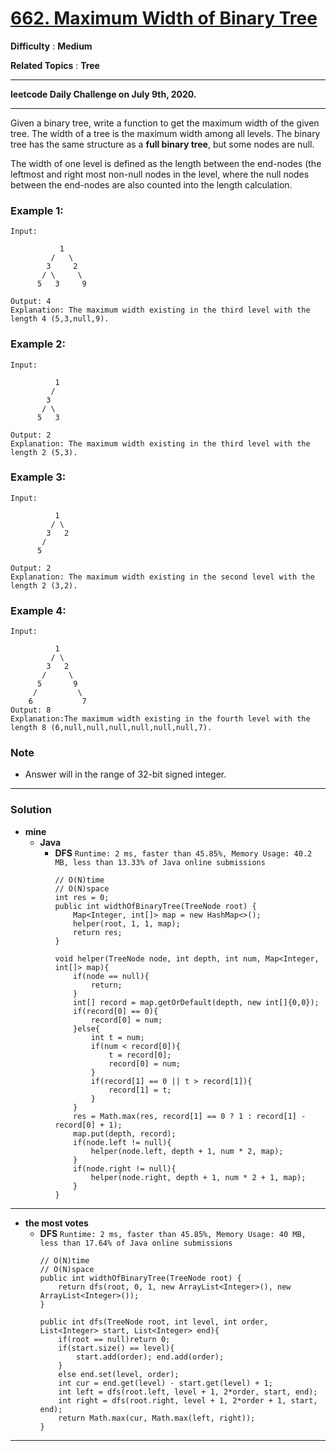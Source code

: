 # [662. Maximum Width of Binary Tree](https://leetcode.com/problems/maximum-width-of-binary-tree/)

**Difficulty** : **Medium**

**Related Topics** : **Tree**

---

**leetcode Daily Challenge on July 9th, 2020.**

---

Given a binary tree, write a function to get the maximum width of the given tree. The width of a tree is the maximum width among all levels. The binary tree has the same structure as a **full binary tree**, but some nodes are null.

The width of one level is defined as the length between the end-nodes (the leftmost and right most non-null nodes in the level, where the null nodes between the end-nodes are also counted into the length calculation.


### Example 1:
```
Input: 

           1
         /   \
        3     2
       / \     \  
      5   3     9 

Output: 4
Explanation: The maximum width existing in the third level with the length 4 (5,3,null,9).
```

### Example 2:
```
Input: 

          1
         /  
        3    
       / \       
      5   3     

Output: 2
Explanation: The maximum width existing in the third level with the length 2 (5,3).
```

### Example 3:
```
Input: 

          1
         / \
        3   2 
       /        
      5      

Output: 2
Explanation: The maximum width existing in the second level with the length 2 (3,2).
```

### Example 4:
```
Input: 

          1
         / \
        3   2
       /     \  
      5       9 
     /         \
    6           7
Output: 8
Explanation:The maximum width existing in the fourth level with the length 8 (6,null,null,null,null,null,null,7).
```

### Note
* Answer will in the range of 32-bit signed integer.

---

### Solution
* **mine**
  * **Java**
    * **DFS** `Runtime: 2 ms, faster than 45.85%, Memory Usage: 40.2 MB, less than 13.33% of Java online submissions`
      ```
      // O(N)time 
      // O(N)space
      int res = 0;
      public int widthOfBinaryTree(TreeNode root) {
          Map<Integer, int[]> map = new HashMap<>(); 
          helper(root, 1, 1, map);
          return res;
      }

      void helper(TreeNode node, int depth, int num, Map<Integer, int[]> map){
          if(node == null){
              return;
          }
          int[] record = map.getOrDefault(depth, new int[]{0,0});
          if(record[0] == 0){
              record[0] = num;
          }else{
              int t = num;
              if(num < record[0]){
                  t = record[0];
                  record[0] = num;
              }
              if(record[1] == 0 || t > record[1]){
                  record[1] = t;
              }
          }
          res = Math.max(res, record[1] == 0 ? 1 : record[1] - record[0] + 1);
          map.put(depth, record);
          if(node.left != null){
              helper(node.left, depth + 1, num * 2, map);
          }
          if(node.right != null){
              helper(node.right, depth + 1, num * 2 + 1, map);
          }
      }
      ```

---

* **the most votes**
  * **DFS** `Runtime: 2 ms, faster than 45.85%, Memory Usage: 40 MB, less than 17.64% of Java online submissions`
    ```
    // O(N)time
    // O(N)space
    public int widthOfBinaryTree(TreeNode root) {
        return dfs(root, 0, 1, new ArrayList<Integer>(), new ArrayList<Integer>());
    }
    
    public int dfs(TreeNode root, int level, int order, List<Integer> start, List<Integer> end){
        if(root == null)return 0;
        if(start.size() == level){
            start.add(order); end.add(order);
        }
        else end.set(level, order);
        int cur = end.get(level) - start.get(level) + 1;
        int left = dfs(root.left, level + 1, 2*order, start, end);
        int right = dfs(root.right, level + 1, 2*order + 1, start, end);
        return Math.max(cur, Math.max(left, right));
    }
    ```


---
